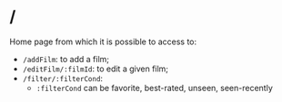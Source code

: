 # /
Home page from which it is possible to access to:
- `/addFilm`: to add a film;
- `/editFilm/:filmId`: to edit a given film;
- `/filter/:filterCond`:
  - `:filterCond` can be favorite, best-rated, unseen, seen-recently